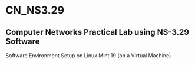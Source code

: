 # CN_NS3.29
## Computer Networks Practical Lab using NS-3.29 Software
Software Environment Setup on Linux Mint 19 (on a Virtual Machine)
